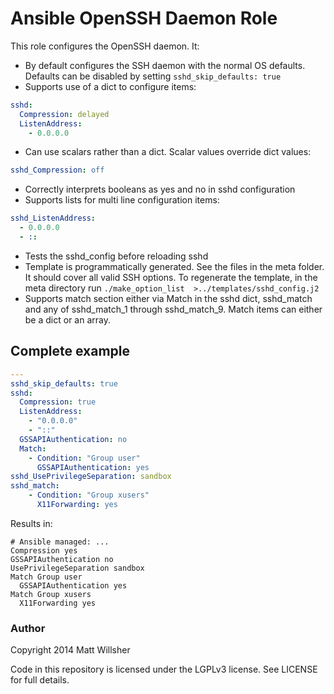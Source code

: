 # Ansible OpenSSH Daemon Role

This role configures the OpenSSH daemon. It:

- By default configures the SSH daemon with the normal OS defaults. Defaults can be disabled by setting `sshd_skip_defaults: true`
- Supports use of a dict to configure items:

```yaml
sshd:
  Compression: delayed
  ListenAddress:
    - 0.0.0.0
```

- Can use scalars rather than a dict. Scalar values override dict values:

```yaml
sshd_Compression: off
```

- Correctly interprets booleans as yes and no in sshd configuration
- Supports lists for multi line configuration items:

```yaml
sshd_ListenAddress:
  - 0.0.0.0
  - ::
```

- Tests the sshd_config before reloading sshd
- Template is programmatically generated. See the files in the meta folder. It should cover all valid SSH options. To regenerate the template, in the meta directory run `./make_option_list  >../templates/sshd_config.j2`
- Supports match section either via Match in the sshd dict, sshd_match and any of sshd_match_1 through sshd_match_9. Match items can either be a dict or an array.

## Complete example

```yaml
---
sshd_skip_defaults: true
sshd:
  Compression: true
  ListenAddress:
    - "0.0.0.0"
    - "::"
  GSSAPIAuthentication: no
  Match:
    - Condition: "Group user"
      GSSAPIAuthentication: yes
sshd_UsePrivilegeSeparation: sandbox
sshd_match:
    - Condition: "Group xusers"
      X11Forwarding: yes
```

Results in:

```
# Ansible managed: ...
Compression yes
GSSAPIAuthentication no
UsePrivilegeSeparation sandbox
Match Group user
  GSSAPIAuthentication yes
Match Group xusers
  X11Forwarding yes
```
### Author

Copyright 2014 Matt Willsher

Code in this repository is licensed under the LGPLv3 license. See LICENSE for full details.

